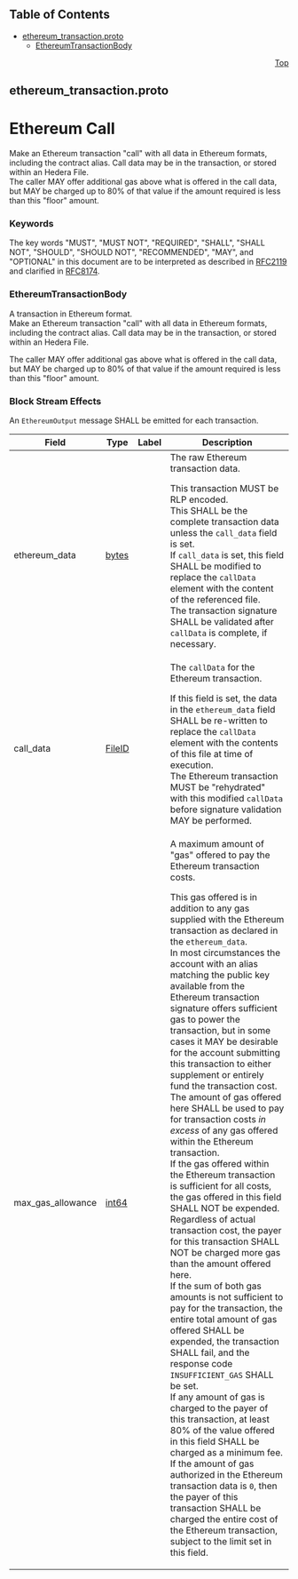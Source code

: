 ## Table of Contents

- [ethereum_transaction.proto](#ethereum_transaction-proto)
    - [EthereumTransactionBody](#proto-EthereumTransactionBody)
  



<a name="ethereum_transaction-proto"></a>
<p align="right"><a href="#top">Top</a></p>

## ethereum_transaction.proto
# Ethereum Call
Make an Ethereum transaction "call" with all data in Ethereum formats,
including the contract alias. Call data may be in the transaction,
or stored within an Hedera File.<br/>
The caller MAY offer additional gas above what is offered in the call
data, but MAY be charged up to 80% of that value if the amount required
is less than this "floor" amount.

### Keywords
The key words "MUST", "MUST NOT", "REQUIRED", "SHALL", "SHALL NOT",
"SHOULD", "SHOULD NOT", "RECOMMENDED", "MAY", and "OPTIONAL" in this
document are to be interpreted as described in
[RFC2119](https://www.ietf.org/rfc/rfc2119) and clarified in
[RFC8174](https://www.ietf.org/rfc/rfc8174).


<a name="proto-EthereumTransactionBody"></a>

### EthereumTransactionBody
A transaction in Ethereum format.<br/>
Make an Ethereum transaction "call" with all data in Ethereum formats,
including the contract alias. Call data may be in the transaction, or
stored within an Hedera File.

The caller MAY offer additional gas above what is offered in the call data,
but MAY be charged up to 80% of that value if the amount required is less
than this "floor" amount.

### Block Stream Effects
An `EthereumOutput` message SHALL be emitted for each transaction.


| Field | Type | Label | Description |
| ----- | ---- | ----- | ----------- |
| ethereum_data | [bytes](#bytes) |  | The raw Ethereum transaction data. <p> This transaction MUST be RLP encoded.<br/> This SHALL be the complete transaction data unless the `call_data` field is set.<br/> If `call_data` is set, this field SHALL be modified to replace the `callData` element with the content of the referenced file.<br/> The transaction signature SHALL be validated after `callData` is complete, if necessary. |
| call_data | [FileID](#proto-FileID) |  | The `callData` for the Ethereum transaction. <p> If this field is set, the data in the `ethereum_data` field SHALL be re-written to replace the `callData` element with the contents of this file at time of execution.<br/> The Ethereum transaction MUST be "rehydrated" with this modified `callData` before signature validation MAY be performed. |
| max_gas_allowance | [int64](#int64) |  | A maximum amount of "gas" offered to pay the Ethereum transaction costs. <p> This gas offered is in addition to any gas supplied with the Ethereum transaction as declared in the `ethereum_data`.<br/> In most circumstances the account with an alias matching the public key available from the Ethereum transaction signature offers sufficient gas to power the transaction, but in some cases it MAY be desirable for the account submitting this transaction to either supplement or entirely fund the transaction cost.<br/> The amount of gas offered here SHALL be used to pay for transaction costs _in excess_ of any gas offered within the Ethereum transaction.<br/> If the gas offered within the Ethereum transaction is sufficient for all costs, the gas offered in this field SHALL NOT be expended.<br/> Regardless of actual transaction cost, the payer for this transaction SHALL NOT be charged more gas than the amount offered here.<br/> If the sum of both gas amounts is not sufficient to pay for the transaction, the entire total amount of gas offered SHALL be expended, the transaction SHALL fail, and the response code `INSUFFICIENT_GAS` SHALL be set.<br/> If any amount of gas is charged to the payer of this transaction, at least 80% of the value offered in this field SHALL be charged as a minimum fee.<br/> If the amount of gas authorized in the Ethereum transaction data is `0`, then the payer of this transaction SHALL be charged the entire cost of the Ethereum transaction, subject to the limit set in this field. |





 <!-- end messages -->

 <!-- end enums -->

 <!-- end HasExtensions -->

 <!-- end services -->




